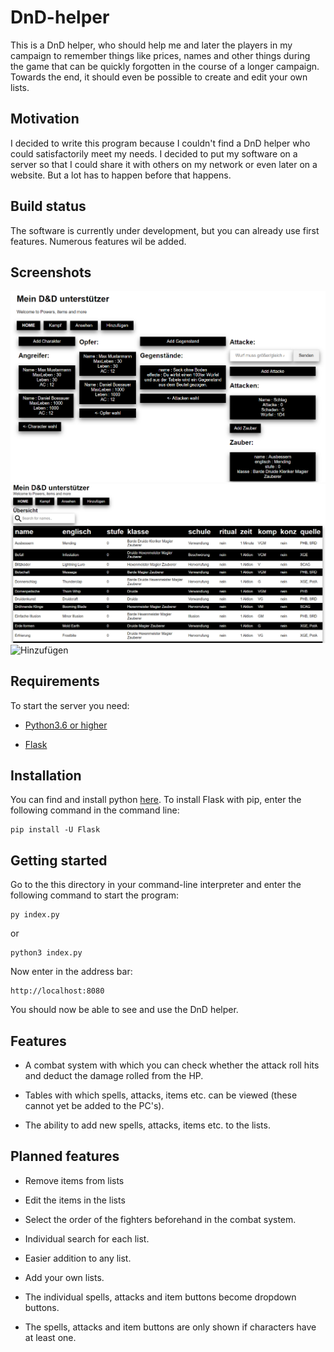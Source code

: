 # DnD-helper

This is a DnD helper, who should help me and later the players in my campaign to remember things like prices, 
names and other things during the game that can be quickly forgotten in the course of a longer campaign. Towards the end, 
it should even be possible to create and edit your own lists.

## Motivation

I decided to write this program because I couldn't find a DnD helper who could satisfactorily meet my needs. 
I decided to put my software on a server so that I could share it with others on my network or even later on a website.
But a lot has to happen before that happens.

## Build status

The software is currently under development, but you can already use first features.
Numerous features wil be added.

## Screenshots

![Kampfsystem](/images/Kampfsystem.png)
![Tabelle](/images/Tabelle.png)
![Hinzufügen](/images/Hinzufügen.png)

## Requirements

To start the server you need:

* [Python3.6 or higher](https://www.python.org)

* [Flask](https://palletsprojects.com/p/flask/)

## Installation

You can find and install python [here](https://www.python.org).
To install Flask with pip, enter the following command in the command line:

    pip install -U Flask
    
## Getting started 

Go to the this directory in your command-line interpreter and 
enter the following command to start the program:

    py index.py 
or 
    
    python3 index.py
    
Now enter in the address bar:

    http://localhost:8080
    
You should now be able to see and use the DnD helper.

## Features

* A combat system with which you can check whether the attack roll hits and deduct the damage rolled from the HP.

* Tables with which spells, attacks, items etc. can be viewed (these cannot yet be added to the PC's).

* The ability to add new spells, attacks, items etc. to the lists.

## Planned features

* Remove items from lists

* Edit the items in the lists

* Select the order of the fighters beforehand in the combat system.

* Individual search for each list.

* Easier addition to any list.

* Add your own lists.

* The individual spells, attacks and item buttons become dropdown buttons.

* The spells, attacks and item buttons are only shown if characters have at least one.
